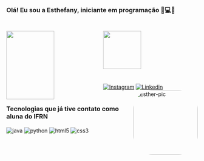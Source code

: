 ### Olá! Eu sou a Esthefany, iniciante em programação 👋💻😸
#
<div>
  <a href="https://github.com/estheefany">
 <img 
  align="left"
  width="50%"
  height="180em" src="https://github-readme-stats.vercel.app/api?username=estheefany&show_icons=true&theme=synthwave&include_all_commits=true&count_private=true"
  />
<img
  height="100em"
  src="https://github-readme-stats.vercel.app/api/top-langs/?username=estheefany&layout=compact&langs_count=7&theme=synthwave"
/>
</div>

#

  [![Instagram](https://img.shields.io/badge/Instagram-E4405F?style=for-the-badge&logo=instagram&logoColor=white)](https://www.instagram.com/esthefanysiilva_/)
  [![Linkedin](https://img.shields.io/badge/LinkedIn-0077B5?style=for-the-badge&logo=linkedin&logoColor=white)](https://www.linkedin.com/in/esthefany-silva-7a4960223/)
  <img align="right" alt="Esther-pic" height="170" style="border-radius:50px"  src="https://user-images.githubusercontent.com/104703548/187108380-9aef12f0-1c08-4208-9ac5-fe0c95b04f6e.png">
#
### Tecnologias que já tive contato como aluna do IFRN

<div style="display: inline">
    <img align="center" alt="java" src="https://img.shields.io/badge/Java-ED8B00?style=for-the-badge&logo=java&logoColor=white" />
    <img align="center" alt="python" src="https://img.shields.io/badge/Python-14354C?style=for-the-badge&logo=python&logoColor=white" />
    <img align="center" alt="html5" src="https://img.shields.io/badge/HTML5-E34F26?style=for-the-badge&logo=html5&logoColor=white" />
    <img align="center" alt="css3" src="https://img.shields.io/badge/CSS3-1572B6?style=for-the-badge&logo=css3&logoColor=white"/>
</div>


